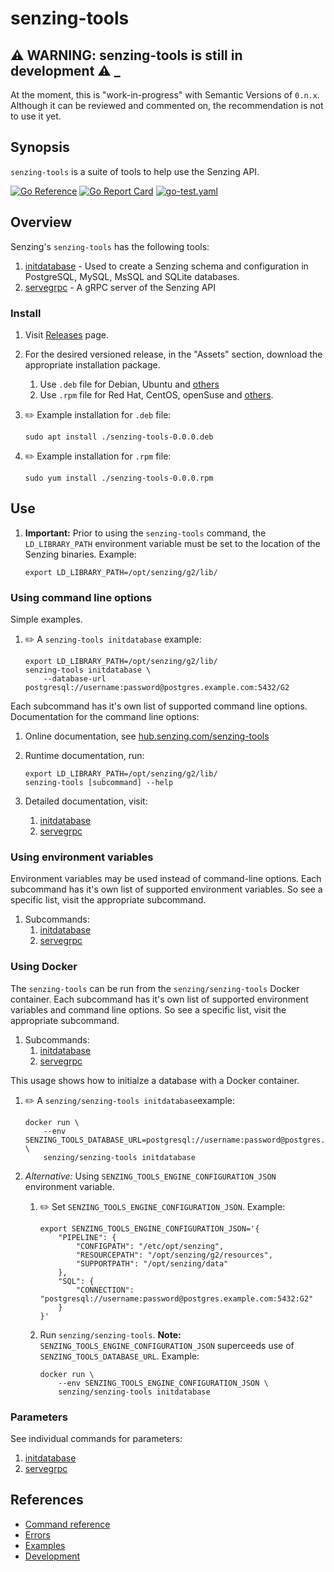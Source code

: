# senzing-tools

## :warning: WARNING: senzing-tools is still in development :warning: _

At the moment, this is "work-in-progress" with Semantic Versions of `0.n.x`.
Although it can be reviewed and commented on,
the recommendation is not to use it yet.

## Synopsis

`senzing-tools` is a suite of tools to help use the Senzing API.

[![Go Reference](https://pkg.go.dev/badge/github.com/senzing/senzing-tools.svg)](https://pkg.go.dev/github.com/senzing/senzing-tools)
[![Go Report Card](https://goreportcard.com/badge/github.com/senzing/senzing-tools)](https://goreportcard.com/report/github.com/senzing/senzing-tools)
[![go-test.yaml](https://github.com/Senzing/senzing-tools/actions/workflows/go-test.yaml/badge.svg)](https://github.com/Senzing/senzing-tools/actions/workflows/go-test.yaml)

## Overview

Senzing's `senzing-tools` has the following tools:

1. [initdatabase](https://github.com/Senzing/initdatabase) - Used to create a Senzing schema and configuration in PostgreSQL, MySQL, MsSQL and SQLite databases.
1. [servegrpc](https://github.com/Senzing/servegrpc) - A gRPC server of the Senzing API

### Install

1. Visit [Releases](https://github.com/Senzing/senzing-tools/releases) page.
1. For the desired versioned release, in the "Assets" section,
   download the appropriate installation package.
    1. Use `.deb` file for Debian, Ubuntu and
       [others](https://en.wikipedia.org/wiki/List_of_Linux_distributions#Debian-based)
    1. Use `.rpm` file for Red Hat, CentOS, openSuse and
       [others](https://en.wikipedia.org/wiki/List_of_Linux_distributions#RPM-based).

1. :pencil2: Example installation for `.deb` file:

    ```console
    sudo apt install ./senzing-tools-0.0.0.deb
    ```

1. :pencil2: Example installation for `.rpm` file:

    ```console
    sudo yum install ./senzing-tools-0.0.0.rpm
    ```

## Use

1. **Important:** Prior to using the `senzing-tools` command,
   the `LD_LIBRARY_PATH` environment variable must be set
   to the location of the Senzing binaries.
   Example:

    ```console
    export LD_LIBRARY_PATH=/opt/senzing/g2/lib/
    ```

### Using command line options

Simple examples.

1. :pencil2: A `senzing-tools initdatabase` example:

    ```console
    export LD_LIBRARY_PATH=/opt/senzing/g2/lib/
    senzing-tools initdatabase \
        --database-url postgresql://username:password@postgres.example.com:5432/G2
    ```

Each subcommand has it's own list of supported command line options.
Documentation for the command line options:

1. Online documentation, see
   [hub.senzing.com/senzing-tools](https://hub.senzing.com/senzing-tools)

1. Runtime documentation, run:

    ```console
    export LD_LIBRARY_PATH=/opt/senzing/g2/lib/
    senzing-tools [subcommand] --help
    ```

1. Detailed documentation, visit:
    1. [initdatabase](https://github.com/Senzing/initdatabase#using-command-line-options)
    1. [servegrpc](https://github.com/Senzing/servegrpc#using-command-line-options)

### Using environment variables

Environment variables may be used instead of command-line options.
Each subcommand has it's own list of supported environment variables.
So see a specific list, visit the appropriate subcommand.

1. Subcommands:
    1. [initdatabase](https://github.com/Senzing/initdatabase#using-environment-variables)
    1. [servegrpc](https://github.com/Senzing/servegrpc#using-environment-variables)

### Using Docker

The `senzing-tools` can be run from the `senzing/senzing-tools` Docker container.
Each subcommand has it's own list of supported environment variables and command line options.
So see a specific list, visit the appropriate subcommand.

1. Subcommands:
    1. [initdatabase](https://github.com/Senzing/initdatabase#using-docker)
    1. [servegrpc](https://github.com/Senzing/servegrpc#using-docker)

This usage shows how to initialze a database with a Docker container.

1. :pencil2: A `senzing/senzing-tools initdatabase`example:

    ```console
    docker run \
        --env SENZING_TOOLS_DATABASE_URL=postgresql://username:password@postgres.example.com:5432/G2 \
        senzing/senzing-tools initdatabase
    ```

1. *Alternative:* Using `SENZING_TOOLS_ENGINE_CONFIGURATION_JSON` environment variable.

    1. :pencil2: Set `SENZING_TOOLS_ENGINE_CONFIGURATION_JSON`.
       Example:

        ```console
        export SENZING_TOOLS_ENGINE_CONFIGURATION_JSON='{
            "PIPELINE": {
                "CONFIGPATH": "/etc/opt/senzing",
                "RESOURCEPATH": "/opt/senzing/g2/resources",
                "SUPPORTPATH": "/opt/senzing/data"
            },
            "SQL": {
                "CONNECTION": "postgresql://username:password@postgres.example.com:5432:G2"
            }
        }'
        ```

    1. Run `senzing/senzing-tools`.
       **Note:** `SENZING_TOOLS_ENGINE_CONFIGURATION_JSON` superceeds use of `SENZING_TOOLS_DATABASE_URL`.
       Example:

        ```console
        docker run \
            --env SENZING_TOOLS_ENGINE_CONFIGURATION_JSON \
            senzing/senzing-tools initdatabase
        ```

### Parameters

See individual commands for parameters:

1. [initdatabase](https://github.com/Senzing/initdatabase#parameters)
1. [servegrpc](https://github.com/Senzing/servegrpc#parameters)

## References

- [Command reference](docs/senzing-tools.md)
- [Errors](docs/errors.md)
- [Examples](docs/examples.md)
- [Development](docs/development.md)
